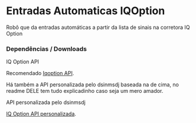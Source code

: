 # Entradas Automaticas IQOption
Robô que da entradas automáticas a partir da lista de sinais na corretora IQ Option


### Dependências / Downloads
IQ Option API

Recomendado [Iqoption API](https://github.com/dsinmsdj/iqoptionapi).

Há também a API personalizada pelo dsinmsdj baseada na de cima, no readme DELE tem tudo explicadinho caso seja um mero amador.

API personalizada pelo dsinmsdj

[IQ Option API personalizada](https://github.com/dsinmsdj/iqoptionapi).
